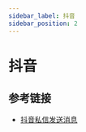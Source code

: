 ```yaml
---
sidebar_label: 抖音
sidebar_position: 2
---
```


# 抖音

## 参考链接

- [抖音私信发送消息](https://developer.open-douyin.com/docs/resource/zh-CN/mini-app/develop/server/reach-marketing/instant-message/private-message/send-message)
